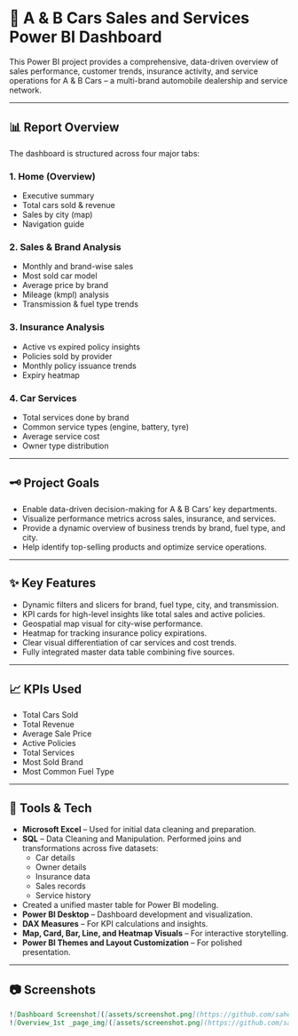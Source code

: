 # 🚗 A & B Cars Sales and Services Power BI Dashboard

This Power BI project provides a comprehensive, data-driven overview of sales performance, customer trends, insurance activity, and service operations for A & B Cars – a multi-brand automobile dealership and service network.

---

## 📊 Report Overview

The dashboard is structured across four major tabs:

### 1. **Home (Overview)**

* Executive summary
* Total cars sold & revenue
* Sales by city (map)
* Navigation guide

### 2. **Sales & Brand Analysis**

* Monthly and brand-wise sales
* Most sold car model
* Average price by brand
* Mileage (kmpl) analysis
* Transmission & fuel type trends

### 3. **Insurance Analysis**

* Active vs expired policy insights
* Policies sold by provider
* Monthly policy issuance trends
* Expiry heatmap

### 4. **Car Services**

* Total services done by brand
* Common service types (engine, battery, tyre)
* Average service cost
* Owner type distribution

---

## 🗝️ Project Goals

* Enable data-driven decision-making for A & B Cars’ key departments.
* Visualize performance metrics across sales, insurance, and services.
* Provide a dynamic overview of business trends by brand, fuel type, and city.
* Help identify top-selling products and optimize service operations.

---

## ✨ Key Features

* Dynamic filters and slicers for brand, fuel type, city, and transmission.
* KPI cards for high-level insights like total sales and active policies.
* Geospatial map visual for city-wise performance.
* Heatmap for tracking insurance policy expirations.
* Clear visual differentiation of car services and cost trends.
* Fully integrated master data table combining five sources.

---

## 📈 KPIs Used

* Total Cars Sold
* Total Revenue
* Average Sale Price
* Active Policies
* Total Services
* Most Sold Brand
* Most Common Fuel Type

---

## 🧰 Tools & Tech

* **Microsoft Excel** – Used for initial data cleaning and preparation.
* **SQL** – Data Cleaning and Manipulation. Performed joins and transformations across five datasets:
  * Car details
  * Owner details
  * Insurance data
  * Sales records
  * Service history
* Created a unified master table for Power BI modeling.
* **Power BI Desktop** – Dashboard development and visualization.
* **DAX Measures** – For KPI calculations and insights.
* **Map, Card, Bar, Line, and Heatmap Visuals** – For interactive storytelling.
* **Power BI Themes and Layout Customization** – For polished presentation.

---

## 📷 Screenshots

```markdown
![Dashboard Screenshot]([assets/screenshot.png](https://github.com/saheb1999/Cars_Dashboard/blob/main/Cars_data_dash_img.png))
![Overview_1st _page_img]([assets/screenshot.png](https://github.com/saheb1999/Cars_Dashboard/blob/main/Overview_dash_Img.png))
```
